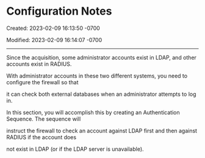 # Configuration Notes

Created: 2023-02-09 16:13:50 -0700

Modified: 2023-02-09 16:14:07 -0700

---

Since the acquisition, some administrator accounts exist in LDAP, and other accounts exist in RADIUS.

With administrator accounts in these two different systems, you need to configure the firewall so that

it can check both external databases when an administrator attempts to log in.

In this section, you will accomplish this by creating an Authentication Sequence. The sequence will

instruct the firewall to check an account against LDAP first and then against RADIUS if the account does

not exist in LDAP (or if the LDAP server is unavailable).

